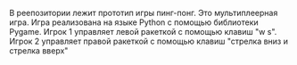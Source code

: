 В реепозитории лежит прототип игры пинг-понг. Это мультиплеерная игра. Игра реализована на языке Python с помощью библиотеки Pygame. Игрок 1 управляет левой ракеткой с помощью клавиш "w s". Игрок 2 управляет правой ракеткой с помощью клавиш "стрелка вниз и стрелка вверх" 
